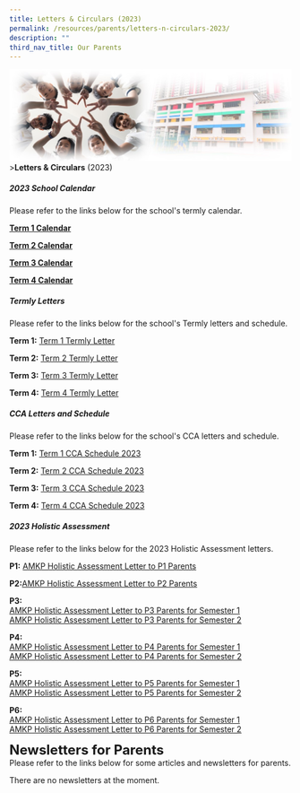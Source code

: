 ```yaml
---
title: Letters & Circulars (2023)
permalink: /resources/parents/letters-n-circulars-2023/
description: ""
third_nav_title: Our Parents
---
```

![Sub-banner](/images/sub%20banner.jpg)
&gt;**Letters &amp; Circulars** (2023)

##### 2023 School Calendar

Please refer to the links below for the school's termly calendar.

**[Term 1 Calendar](https://docs.google.com/spreadsheets/d/1UBePeZtFSetAWP451jafiyA2tUTYAqeH/edit?usp=share_link&amp;ouid=107219167406396481602&amp;rtpof=true&amp;sd=true)**

**[Term 2 Calendar](https://docs.google.com/spreadsheets/d/13WURUNwSbF6Um3czs-2EVX5I_YgKfiWj/edit?usp=share_link&amp;ouid=107219167406396481602&amp;rtpof=true&amp;sd=true)**

**[Term 3 Calendar](https://docs.google.com/spreadsheets/d/1MPVMFm1jNg4SPX4xuKQZGugBC3tV3BVX/edit?usp=sharing&amp;ouid=107219167406396481602&amp;rtpof=true&amp;sd=true)**

**[Term 4 Calendar](https://docs.google.com/spreadsheets/d/1ZoRpjAAk6kUx4dKGevXHf47Th92z0_Wj/edit?usp=sharing&amp;ouid=107219167406396481602&amp;rtpof=true&amp;sd=true)**

##### Termly Letters

Please refer to the links below for the school's Termly letters and schedule.

**Term 1:** [Term 1 Termly Letter](/files/Letters%20and%20Circulars/2023/Termly%20Letter/01%20amkp_sch_23_001_amkp_term_1_letter.pdf)

**Term 2:** [Term 2 Termly Letter](/files/Letters%20and%20Circulars/2023/Termly%20Letter/02%20amkp_sch_23_021_amkp_term_2_letter.pdf)

**Term 3:** [Term 3 Termly Letter](/files/Letters%20and%20Circulars/2023/Termly%20Letter/03%20amkp_sch_23_030%20amkp_term_3_letter%20.pdf)

**Term 4:** [Term 4 Termly Letter](/files/Letters%20and%20Circulars/2023/Termly%20Letter/04%20amkp_sch_23_039_amkp_term_4_letter.pdf)
<br>

##### CCA Letters and Schedule

Please refer to the links below for the school's CCA letters and schedule.

**Term 1:** [Term 1 CCA Schedule 2023](/files/Letters%20and%20Circulars/2023/CCA%20Schedule/term%201%20cca%20schedule%202023%20v4.pdf)

**Term 2:** [Term 2 CCA Schedule 2023](/files/Letters%20and%20Circulars/2023/CCA%20Schedule/term%202%20cca%20schedule%202023.pdf)

**Term 3:** [Term 3 CCA Schedule 2023](/files/Letters%20and%20Circulars/2023/CCA%20Schedule/term%203%20cca%20schedule%202023.pdf)

**Term 4:** [Term 4 CCA Schedule 2023](/files/Letters%20and%20Circulars/2023/CCA%20Schedule/term%204%20cca%20schedule%202023.pdf)

##### 2023 Holistic Assessment

Please refer to the links below for the 2023 Holistic Assessment letters.

**P1:** [AMKP Holistic Assessment Letter to P1 Parents](/files/Letters%20and%20Circulars/2023/Assessment%20Letters/amkp%20holistic%20assessment%20letter%20to%202023%20p1%20parents_amkpsch23013a.pdf)

**P2:**[AMKP Holistic Assessment Letter to P2 Parents](/files/Letters%20and%20Circulars/2023/Assessment%20Letters/amkp%20holistic%20assessment%20letter%20to%202023%20p2%20parents_amkpsch23013b.pdf)

**P3:** 
<br>[AMKP Holistic Assessment Letter to P3 Parents for Semester 1](/files/Letters%20and%20Circulars/2023/Assessment%20Letters/amkp%20holistic%20assessment%20letter%20to%202023%20p3%20parents_amkpsch23013c.pdf)
<br>[AMKP Holistic Assessment Letter to P3 Parents for Semester 2](/files/Letters%20and%20Circulars/2023/Assessment%20Letters/amkp%20holistic%20assessment%20letter%20to%202023%20p3%20parents%20sem%202_33a.pdf)


**P4:**
<br>[AMKP Holistic Assessment Letter to P4 Parents for Semester 1](/files/Letters%20and%20Circulars/2023/Assessment%20Letters/amkp%20holistic%20assessment%20letter%20to%202023%20p4%20parents_amkpsch23013d.pdf)
<br>[AMKP Holistic Assessment Letter to P4 Parents for Semester 2](/files/Letters%20and%20Circulars/2023/Assessment%20Letters/amkp%20holistic%20assessment%20letter%20to%202023%20p4%20parents%20sem%202_33b.pdf)

**P5:**
<br>[AMKP Holistic Assessment Letter to P5 Parents for Semester 1](/files/Letters%20and%20Circulars/2023/Assessment%20Letters/amkp%20holistic%20assessment%20letter%20to%202023%20p5%20parents_amkpsch23013e.pdf)
<br>[AMKP Holistic Assessment Letter to P5 Parents for Semester 2](/files/Letters%20and%20Circulars/2023/Assessment%20Letters/amkp%20holistic%20assessment%20letter%20to%202023%20p5%20parents%20sem%202_33c.pdf)

**P6:**
<br>[AMKP Holistic Assessment Letter to P6 Parents for Semester 1](/files/Letters%20and%20Circulars/2023/Assessment%20Letters/amkp%20holistic%20assessment%20letter%20to%202023%20p6%20parents_amkpsch23013f.pdf)
<br>[AMKP Holistic Assessment Letter to P6 Parents for Semester 2](/files/Letters%20and%20Circulars/2023/Assessment%20Letters/amkp%20holistic%20assessment%20letter%20to%202023%20p6%20parents%20sem%202_33d.pdf)

**<font size="5">Newsletters for Parents</font>** <br>
Please refer to the links below for some articles and newsletters for parents.

There are no newsletters at the moment.